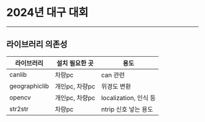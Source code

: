 # 2024년 대구 대회

---

## 라이브러리 의존성

라이브러리 | 설치 필요한 곳 | 용도
---------|-------------|------------
canlib | 차량pc | can 관련
geographiclib | 개인pc, 차량pc | 위경도 변환
opencv | 개인pc, 차량pc | localization, 인식 등
str2str | 차량pc | ntrip 신호 넣는 용도
